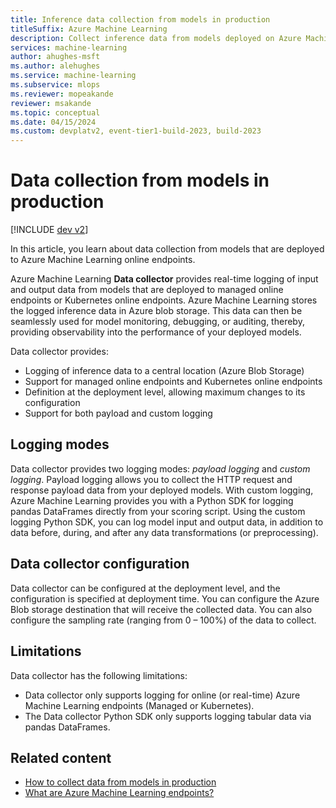 ```yaml
---
title: Inference data collection from models in production
titleSuffix: Azure Machine Learning
description: Collect inference data from models deployed on Azure Machine Learning to monitor their performance in production.
services: machine-learning
author: ahughes-msft
ms.author: alehughes
ms.service: machine-learning
ms.subservice: mlops
ms.reviewer: mopeakande
reviewer: msakande
ms.topic: conceptual 
ms.date: 04/15/2024
ms.custom: devplatv2, event-tier1-build-2023, build-2023
---
```


# Data collection from models in production

[!INCLUDE [dev v2](includes/machine-learning-dev-v2.md)]

In this article, you learn about data collection from models that are deployed to Azure Machine Learning online endpoints.

Azure Machine Learning **Data collector** provides real-time logging of input and output data from models that are deployed to managed online endpoints or Kubernetes online endpoints. Azure Machine Learning stores the logged inference data in Azure blob storage. This data can then be seamlessly used for model monitoring, debugging, or auditing, thereby, providing observability into the performance of your deployed models.

Data collector provides:
- Logging of inference data to a central location (Azure Blob Storage)
- Support for managed online endpoints and Kubernetes online endpoints
- Definition at the deployment level, allowing maximum changes to its configuration
- Support for both payload and custom logging


## Logging modes

Data collector provides two logging modes: _payload logging_ and _custom logging_. Payload logging allows you to collect the HTTP request and response payload data from your deployed models. With custom logging, Azure Machine Learning provides you with a Python SDK for logging pandas DataFrames directly from your scoring script. Using the custom logging Python SDK, you can log model input and output data, in addition to data before, during, and after any data transformations (or preprocessing).

## Data collector configuration

Data collector can be configured at the deployment level, and the configuration is specified at deployment time. You can configure the Azure Blob storage destination that will receive the collected data. You can also configure the sampling rate (ranging from 0 – 100%) of the data to collect.

## Limitations

Data collector has the following limitations:
- Data collector only supports logging for online (or real-time) Azure Machine Learning endpoints (Managed or Kubernetes).
- The Data collector Python SDK only supports logging tabular data via pandas DataFrames.

## Related content

- [How to collect data from models in production](how-to-collect-production-data.md)
- [What are Azure Machine Learning endpoints?](concept-endpoints.md)
